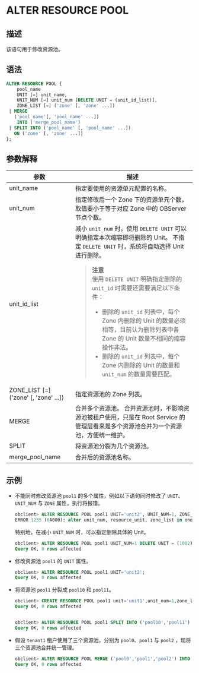 # ALTER RESOURCE POOL

## 描述

该语句用于修改资源池。

## 语法

```sql
ALTER RESOURCE POOL { 
    pool_name 
    UNIT [=] unit_name, 
    UNIT_NUM [=] unit_num [DELETE UNIT = (unit_id_list)], 
    ZONE_LIST [=] ('zone' [, 'zone' ...])
 | MERGE 
   ('pool_name'[, 'pool_name' ...]) 
    INTO ('merge_pool_name')
 | SPLIT INTO ('pool_name' [, 'pool_name' ...])
   ON ('zone' [, 'zone' ...])
};
```

## 参数解释

|     **参数**      | **描述** |
|-------------------------------------------|------------------------------------------------------------------------------------------------------------------------------------------------------------------------------------------------------------------------------------------------------------------------------------------------------------------------------------------------------------------------------------------------------------------------------------------------------------------|
| unit_name       | 指定要使用的资源单元配置的名称。    |
| unit_num        | 指定修改后一个 Zone 下的资源单元个数，取值要小于等于对应 Zone 中的 OBServer 节点个数。       |
| unit_id_list    | 减小 `unit_num` 时，使用 `DELETE UNIT` 可以明确指定本次缩容即将删除的 Unit。 不指定 `DELETE UNIT` 时，系统将自动选择 Unit 进行删除。<blockquote> **注意** </br> 使用 `DELETE UNIT` 明确指定删除的 `unit_id` 时需要还需要满足以下条件：<ul><li>删除的 `unit_id` 列表中，每个 Zone 内删除的 Unit 的数量必须相等，目前认为删除列表中各 Zone 的 Unit 数量不相同的缩容操作非法。</li><li> 删除的 `unit_id` 列表中，每个 Zone 内删除的 Unit 的数量和 `unit_num` 的数量需要匹配。</li></ul>  </blockquote>  |
| ZONE_LIST \[=\] ('zone' \[, 'zone' ...\]) | 指定资源池的 Zone 列表。     |
| MERGE           | 合并多个资源池。 合并资源池时，不影响资源池被租户使用，只是在 Root Service 的管理层看来是多个资源池合并为一个资源池，方便统一维护。           |
| SPLIT           | 将资源池分裂为几个资源池。       |
| merge_pool_name | 合并后的资源池名称。          |

## 示例

* 不能同时修改资源池 `pool1` 的多个属性，例如以下语句同时修改了 `UNIT`、`UNIT_NUM` 与 `ZONE` 属性，执行将报错。

  ```sql
  obclient> ALTER RESOURCE POOL pool1 UNIT='unit2', UNIT_NUM=1, ZONE_LIST=('zone1');
  ERROR 1235 (0A000): alter unit_num, resource_unit, zone_list in one cmd not supported
  ```

  特别地，在减小 `UNIT_NUM` 时，可以指定删除具体的 Unit。

  ```sql
  obclient> ALTER RESOURCE POOL pool1 UNIT_NUM=1 DELETE UNIT = (1002);
  Query OK, 0 rows affected
  ```

* 修改资源池 `pool1` 的 `UNIT` 属性。

  ```sql
  obclient> ALTER RESOURCE POOL pool1 UNIT='unit2';
  Query OK, 0 rows affected
  ```

* 将资源池 `pool1` 分裂成 `pool10` 和 `pool11`。

  ```sql
  obclient> CREATE RESOURCE POOL pool1 unit='unit1',unit_num=1,zone_list=('zone1','zone2');
  Query OK, 0 rows affected
  
  
  obclient> ALTER RESOURCE POOL pool1 SPLIT INTO ('pool10','pool11') ON ('zone1','zone2');
  Query OK, 0 rows affected
  ```

* 假设 `tenant1` 租户使用了三个资源池，分别为 `pool0`、`pool1` 与 `pool2` ，现将三个资源池合并统一管理。

  ```sql
  obclient> ALTER RESOURCE POOL MERGE ('pool0','pool1','pool2') INTO ('pool3');
  Query OK, 0 rows affected
  ```
